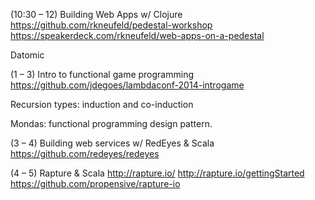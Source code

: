(10:30 – 12) Building Web Apps w/ Clojure
https://github.com/rkneufeld/pedestal-workshop
https://speakerdeck.com/rkneufeld/web-apps-on-a-pedestal

Datomic

(1 – 3) Intro to functional game programming
https://github.com/jdegoes/lambdaconf-2014-introgame

Recursion types: induction and co-induction

Mondas: functional programming design pattern.

(3 – 4) Building web services w/ RedEyes & Scala
https://github.com/redeyes/redeyes

(4 – 5) Rapture & Scala
http://rapture.io/
http://rapture.io/gettingStarted
https://github.com/propensive/rapture-io

